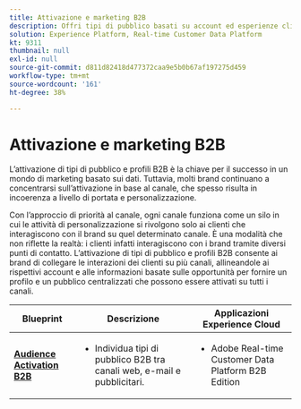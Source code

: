 ```yaml
---
title: Attivazione e marketing B2B
description: Offri tipi di pubblico basati su account ed esperienze cliente incentrate sul profilo con Real-time Customer Data Platform ​.
solution: Experience Platform, Real-time Customer Data Platform
kt: 9311
thumbnail: null
exl-id: null
source-git-commit: d811d82418d477372caa9e5b0b67af197275d459
workflow-type: tm+mt
source-wordcount: '161'
ht-degree: 38%

---
```



# Attivazione e marketing B2B

L’attivazione di tipi di pubblico e profili B2B è la chiave per il successo in un mondo di marketing basato sui dati. Tuttavia, molti brand continuano a concentrarsi sull’attivazione in base al canale, che spesso risulta in incoerenza a livello di portata e personalizzazione.

Con l’approccio di priorità al canale, ogni canale funziona come un silo in cui le attività di personalizzazione si rivolgono solo ai clienti che interagiscono con il brand su quel determinato canale. È una modalità che non riflette la realtà: i clienti infatti interagiscono con i brand tramite diversi punti di contatto. L’attivazione di tipi di pubblico e profili B2B consente ai brand di collegare le interazioni dei clienti su più canali, allineandole ai rispettivi account e alle informazioni basate sulle opportunità per fornire un profilo e un pubblico centralizzati che possono essere attivati su tutti i canali.

| Blueprint | Descrizione | Applicazioni Experience Cloud |
|---|---|---|
| **[Audience Activation B2B](b2bactivation.md)** | <ul><li>Individua tipi di pubblico B2B tra canali web, e-mail e pubblicitari.</li></ul> | <ul><li>Adobe Real-time Customer Data Platform B2B Edition</li></ul> |